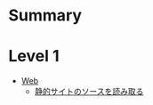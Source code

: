 # Summary

# Level 1
- [Web](./level_1_web.md)
  - [静的サイトのソースを読み取る](./level_1_web_static_site_source.md)